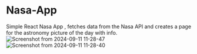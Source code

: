 # Nasa-App
Simple React Nasa App , fetches data from the Nasa API and creates a page for the astronomy picture of the day with info.
![Screenshot from 2024-09-11 11-28-47](https://github.com/user-attachments/assets/4ee4af80-a5d8-4c0d-99a3-de225bd666be)
![Screenshot from 2024-09-11 11-28-40](https://github.com/user-attachments/assets/dc47b421-e74b-4cd0-ba61-b4f44e368ff9)

